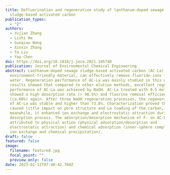 ```yaml
---
title: Defluorination and regeneration study of lanthanum-doped sewage
  sludge-based activated carbon
publication_types:
  - "2"
authors:
  - Yujian Zhang
  - Lizhi He
  - Guoqiao Wang
  - Xinxin Zhang
  - Ya Liu
  - Yao Chen
doi: https://doi.org/10.1016/j.jece.2021.105740
publication: Journal of Environmental Chemical Engineering
abstract: Lanthanum-doped sewage sludge-based activated carbon (AC-La), an
  environment-friendly material, can effectively remove fluoride ions from
  water. Regeneration performance of AC-La was mainly studied in this work. The
  results showed that compared to other elution methods, excellent regeneration
  performance of AC-La was achieved by NaOH. AC-La treated with 0.5 mol/L NaOH
  showed a high desorption rate (> 98.5%) and fluorine removal efficiency
  (ca.60%) again. After three NaOH regeneration processes, the regeneration rate
  of AC-La was stable and higher than 73.8%. Characterization proved that NaOH
  caused little impact on pore structure and La loading of the carbon,
  meanwhile, it enhanced ion exchange and electrostatic attraction during F-
  desorption process. The adsorption/desorption mechanism of F- on AC-La were
  attributed to physical action (physical adsorption/desorption and
  electrostatic attraction) and chemical adsorption (inner-sphere complexation,
  ion exchange and chemical precipitation).
draft: false
featured: false
image:
  filename: featured.jpg
  focal_point: ""
  preview_only: false
date: 2023-01-12T07:40:42.708Z
---
```

